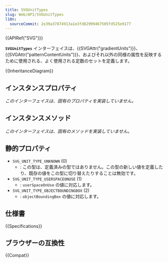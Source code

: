 ```yaml
---
title: SVGUnitTypes
slug: Web/API/SVGUnitTypes
l10n:
  sourceCommit: 2e39a37874913a1e3fd82999467505fd525e9177
---
```


{{APIRef("SVG")}}

**`SVGUnitTypes`** インターフェイスは、{{SVGAttr("gradientUnits")}}、{{SVGAttr("patternContentUnits")}}、およびそれ以外の同様の属性を反映するために使用される、よく使用される定数のセットを定義します。

{{InheritanceDiagram}}

## インスタンスプロパティ

_このインターフェイスは、固有のプロパティを実装していません。_

## インスタンスメソッド

_このインターフェイスは、固有のメソッドを実装していません。_

## 静的プロパティ

- `SVG_UNIT_TYPE_UNKNOWN` (0)
  - : この型は、定義済みの型ではありません。この型の新しい値を定義したり、既存の値をこの型に切り替えたりすることは無効です。
- `SVG_UNIT_TYPE_USERSPACEONUSE` (1)
  - : `userSpaceOnUse` の値に対応します。
- `SVG_UNIT_TYPE_OBJECTBOUNDINGBOX` (2)
  - : `objectBoundingBox` の値に対応します。

## 仕様書

{{Specifications}}

## ブラウザーの互換性

{{Compat}}
